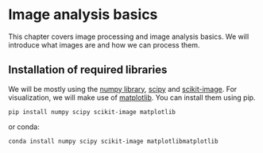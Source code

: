 # Image analysis basics

This chapter covers image processing and image analysis basics. We will introduce what images are and how we can process them. 

## Installation of required libraries

We will be mostly using the [numpy library](https://numpy.org), [scipy](https://scipy.org/) and [scikit-image](https://scikit-image.org). For visualization, we will make use of [matplotlib](https://matplotlib.org/). You can install them using pip.

```
pip install numpy scipy scikit-image matplotlib
```

or conda:
```
conda install numpy scipy scikit-image matplotlibmatplotlib
```
